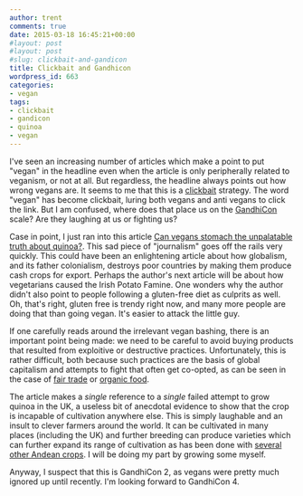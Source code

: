 ```yaml
---
author: trent
comments: true
date: 2015-03-18 16:45:21+00:00
#layout: post
#layout: post
#slug: clickbait-and-gandicon
title: Clickbait and Gandhicon
wordpress_id: 663
categories:
- vegan
tags:
- clickbait
- gandicon
- quinoa
- vegan
---
```


I've seen an increasing number of articles which make a point to put "vegan" in the headline even when the article is only peripherally related to veganism, or not at all.  But regardless, the headline always points out how wrong vegans are.  It seems to me that this is a [clickbait](http://en.wikipedia.org/wiki/Clickbait) strategy.  The word "vegan" has become clickbait, luring both vegans and anti vegans to click the link.  But I am confused, where does that place us on the [GandhiCon](http://www.catb.org/jargon/html/G/GandhiCon.html) scale?  Are they laughing at us or fighting us?

Case in point, I just ran into this article [Can vegans stomach the unpalatable truth about quinoa?](https://www.theguardian.com/commentisfree/2013/jan/16/vegans-stomach-unpalatable-truth-quinoa).  This sad piece of "journalism" goes off the rails very quickly.  This could have been an enlightening article about how globalism, and its father colonialism, destroys poor countries by making them produce cash crops for export.  Perhaps the author's next article will be about how vegetarians caused the Irish Potato Famine.  One wonders why the author didn't also point to people following a gluten-free diet as culprits as well.  Oh, that's right, gluten free is trendy right now, and many more people are doing that than going vegan.  It's easier to attack the little guy.

If one carefully reads around the irrelevant vegan bashing, there is an important point being made:  we need to be careful to avoid buying products that resulted from exploitive or destructive practices.  Unfortunately, this is rather difficult, both because such practices are the basis of global capitalism and attempts to fight that often get co-opted, as can be seen in the case of [fair trade](http://equalexchange.coop/fair-trade) or [organic food](http://www.cornucopia.org/2014/02/owns-organic-now-new-info-graphic-tracks-corporate-takeover-organics/).

The article makes a _single_ reference to a _single_ failed attempt to grow quinoa in the UK, a useless bit of anecdotal evidence to show that the crop is incapable of cultivation anywhere else.  This is simply laughable and an insult to clever farmers around the world.  It can be cultivated in many places (including the UK) and further breeding can produce varieties which can further expand its range of cultivation as has been done with [several other Andean crops](http://www.nap.edu/openbook.php?isbn=030904264X).  I will be doing my part by growing some myself.

Anyway, I suspect that this is GandhiCon 2, as vegans were pretty much ignored up until recently.  I'm looking forward to GandhiCon 4.
